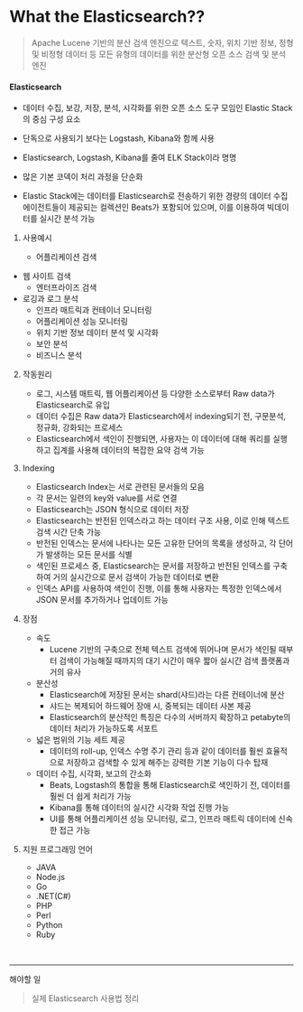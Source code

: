 # What the Elasticsearch??
> Apache Lucene 기반의 분산 검색 엔진으로 텍스트, 숫자, 위치 기반 정보, 정형 및 비정형 데이터 등 모든 유형의 데이터를 위한 분산형 오픈 소스 검색 및 분석 엔진

#### Elasticsearch

- 데이터 수집, 보강, 저장, 분석, 시각화를 위한 오픈 소스 도구 모임인 Elastic Stack의 중심 구성 요소

- 단독으로 사용되기 보다는 Logstash, Kibana와 함께 사용

- Elasticsearch, Logstash, Kibana를 줄여 ELK Stack이라 명명

- 많은 기본 코덱이 처리 과정을 단순화

- Elastic Stack에는 데이터를 Elasticsearch로 전송하기 위한 경량의 데이터 수집 에이전트들이 제공되는 컬렉션인 Beats가 포함되어 있으며, 이를 이용하여 빅데이터를 실시간 분석 가능




1. 사용예시

   - 어플리케이션 검색
- 웹 사이트 검색
   - 엔터프라이즈 검색
- 로깅과 로그 분석
   - 인프라 매트릭과 컨테이너 모니터링
   - 어플리케이션 성능 모니터링
   - 위치 기반 정보 데이터 분석 및 시각화
   - 보안 분석
   - 비즈니스 분석




2. 작동원리

   - 로그, 시스템 매트릭, 웹 어플리케이션 등 다양한 소스로부터 Raw data가 Elasticsearch로 유입
   - 데이터 수집은 Raw data가 Elasticsearch에서 indexing되기 전, 구문분석, 정규화, 강화되는 프로세스
   - Elasticsearch에서 색인이 진행되면, 사용자는 이 데이터에 대해 쿼리를 실행하고 집계를 사용해 데이터의 복잡한 요약 검색 가능
   



3. Indexing

   - Elasticsearch Index는 서로 관련된 문서들의 모음
   - 각 문서는 일련의 key와 value를 서로 연결
   - Elasticsearch는 JSON 형식으로 데이터 저장
   - Elasticsearch는 반전된 인덱스라고 하는 데이터 구조 사용, 이로 인해 텍스트 검색 시간 단축 가능
   - 반전된 인덱스는 문서에 나타나는 모든 고유한 단어의 목록을 생성하고, 각 단어가 발생하는 모든 문서를 식별
   - 색인된 프로세스 중, Elasticsearch는 문서를 저장하고 반전된 인덱스를 구축하여 거의 실시간으로 문서 검색이 가능한 데이터로 변환
   - 인덱스 API를 사용하여 색인이 진행, 이를 통해 사용자는 특정한 인덱스에서 JSON 문서를 추가하거나 업데이트 가능

   

4. 장점

   - 속도
     - Lucene 기반의 구축으로 전체 텍스트 검색에 뛰어나며 문서가 색인될 때부터 검색이 가능해질 때까지의 대기 시간이 매우 짧아 실시간 검색 플랫폼과 거의 유사
   - 분산성
     - Elasticsearch에 저장된 문서는 shard(샤드)라는 다른 컨테이너에 분산
     - 샤드는 복제되어 하드웨어 장애 시, 중복되는 데이터 사본 제공
     - Elasticsearch의 분산적인 특징은 다수의 서버까지 확장하고 petabyte의 데이터 처리가 가능하도록 서포트
   - 넓은 범위의 기능 세트 제공
     - 데이터의 roll-up, 인덱스 수명 주기 관리 등과 같이 데이터를 훨씬 효율적으로 저장하고 검색할 수 있게 해주는 강력한 기본 기능이 다수 탑재
   - 데이터 수집, 시각화, 보고의 간소화
     - Beats, Logstash의 통합을 통해 Elasticsearch로 색인하기 전, 데이터를 훨씬 더 쉽게 처리가 가능
     - Kibana를 통해 데이터의 실시간 시각화 작업 진행 가능
     - UI를 통해 어플리케이션 성능 모니터링, 로그, 인프라 매트릭 데이터에 신속한 접근 가능

   

5. 지원 프로그래밍 언어

   - JAVA
   - Node.js
   - Go
   - .NET(C#)
   - PHP
   - Perl
   - Python
   - Ruby

​	

------

해야할 일

> 실제 Elasticsearch 사용법 정리
>

